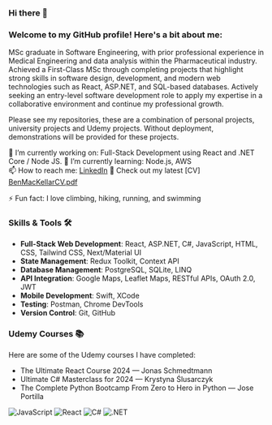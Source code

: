 ### Hi there 👋

### Welcome to my GitHub profile! Here's a bit about me:

MSc graduate in Software Engineering, with prior professional experience in Medical Engineering and data analysis within the Pharmaceutical industry. Achieved a First-Class MSc through completing projects that highlight strong skills in software design, development, and modern web technologies such as React, ASP.NET, and SQL-based databases. Actively seeking an entry-level software development role to apply my expertise in a collaborative environment and continue my professional growth.

Please see my repositories, these are a combination of personal projects, university projects and Udemy projects. Without deployment, demonstrations will be provided for these projects.

🔭 I’m currently working on: Full-Stack Development using React and .NET Core / Node JS.
🌱 I’m currently learning: Node.js, AWS  
📫 How to reach me: [LinkedIn](https://www.linkedin.com/in/ben-mackellar-7b41a7189/) 
📝 Check out my latest [CV] [BenMacKellarCV.pdf](https://github.com/user-attachments/files/18660124/BenMacKellarCV.pdf)

⚡ Fun fact: I love climbing, hiking, running, and swimming

### Skills & Tools 🛠

- **Full-Stack Web Development**: React, ASP.NET, C#, JavaScript, HTML, CSS, Tailwind CSS, Next/Material UI  
- **State Management**: Redux Toolkit, Context API  
- **Database Management**: PostgreSQL, SQLite, LINQ  
- **API Integration**: Google Maps, Leaflet Maps, RESTful APIs, OAuth 2.0, JWT  
- **Mobile Development**: Swift, XCode  
- **Testing**: Postman, Chrome DevTools  
- **Version Control**: Git, GitHub  

### Udemy Courses 📚

Here are some of the Udemy courses I have completed:

- The Ultimate React Course 2024 — Jonas Schmedtmann  
- Ultimate C# Masterclass for 2024 — Krystyna Ślusarczyk  
- The Complete Python Bootcamp From Zero to Hero in Python — Jose Portilla

![JavaScript](https://img.shields.io/badge/-JavaScript-333333?style=flat&logo=javascript)
![React](https://img.shields.io/badge/-React-333333?style=flat&logo=react)
![C#](https://img.shields.io/badge/-C%23-333333?style=flat&logo=c-sharp)
![.NET](https://img.shields.io/badge/-.NET-333333?style=flat&logo=.net)
